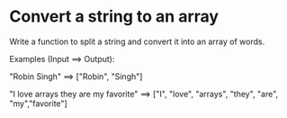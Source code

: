 # Convert a string to an array

Write a function to split a string and convert it into an array of words.

Examples (Input ==> Output):

"Robin Singh" ==> ["Robin", "Singh"]

"I love arrays they are my favorite" ==> ["I", "love", "arrays", "they", "are", "my","favorite"]
